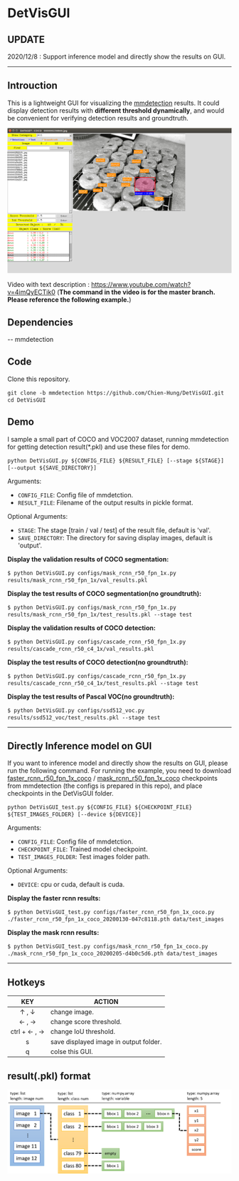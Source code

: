 # DetVisGUI

## UPDATE

2020/12/8 : Support inference model and directly show the results on GUI.

---

## Introuction

This is a lightweight GUI for visualizing the [mmdetection](https://github.com/open-mmlab/mmdetection) results. It could display detection results with **different threshold dynamically**, and would be convenient for verifying detection results and groundtruth. 

[![alt tag](./demo/demo.png)](https://www.youtube.com/watch?v=4imQyECTik0)


Video with text description : https://www.youtube.com/watch?v=4imQyECTik0 (**The command in the video is for the master branch. Please reference the following example.**)

## Dependencies
-- mmdetection


## Code

Clone this repository.

```
git clone -b mmdetection https://github.com/Chien-Hung/DetVisGUI.git
cd DetVisGUI
```

## Demo

I sample a small part of COCO and VOC2007 dataset, running mmdetection for getting detection result(\*.pkl) and use these files for demo.

```
python DetVisGUI.py ${CONFIG_FILE} ${RESULT_FILE} [--stage ${STAGE}] [--output ${SAVE_DIRECTORY}]
```

Arguments:

- `CONFIG_FILE`: Config file of mmdetction.
- `RESULT_FILE`: Filename of the output results in pickle format.

Optional Arguments:

- `STAGE`: The stage [train / val / test] of the result file, default is 'val'.
- `SAVE_DIRECTORY`: The directory for saving display images, default is 'output'.


**Display the validation results of COCO segmentation:** 

```
$ python DetVisGUI.py configs/mask_rcnn_r50_fpn_1x.py results/mask_rcnn_r50_fpn_1x/val_results.pkl
```

**Display the test results of COCO segmentation(no groundtruth):**

```
$ python DetVisGUI.py configs/mask_rcnn_r50_fpn_1x.py results/mask_rcnn_r50_fpn_1x/test_results.pkl --stage test
```

**Display the validation results of COCO detection:** 

```
$ python DetVisGUI.py configs/cascade_rcnn_r50_fpn_1x.py results/cascade_rcnn_r50_c4_1x/val_results.pkl
```

**Display the test results of COCO detection(no groundtruth):**

```
$ python DetVisGUI.py configs/cascade_rcnn_r50_fpn_1x.py results/cascade_rcnn_r50_c4_1x/test_results.pkl --stage test
```

**Display the test results of Pascal VOC(no groundtruth):**

```
$ python DetVisGUI.py configs/ssd512_voc.py results/ssd512_voc/test_results.pkl --stage test
```

---

## Directly Inference model on GUI

If you want to inference model and directly show the results on GUI, please run the following command. For running the example, you need to download [faster_rcnn_r50_fpn_1x_coco](https://github.com/open-mmlab/mmdetection/tree/master/configs/faster_rcnn) / [mask_rcnn_r50_fpn_1x_coco](https://github.com/open-mmlab/mmdetection/tree/master/configs/mask_rcnn) checkpoints from mmdetection (the configs is prepared in this repo), and place checkpoints in the DetVisGUI folder.

```
python DetVisGUI_test.py ${CONFIG_FILE} ${CHECKPOINT_FILE} ${TEST_IMAGES_FOLDER} [--device ${DEVICE}]
```

Arguments:

- `CONFIG_FILE`: Config file of mmdetction.
- `CHECKPOINT_FILE`: Trained model checkpoint.
- `TEST_IMAGES_FOLDER`: Test images folder path.

Optional Arguments:

- `DEVICE`: cpu or cuda, default is cuda.

**Display the faster rcnn results:**

```
$ python DetVisGUI_test.py configs/faster_rcnn_r50_fpn_1x_coco.py ./faster_rcnn_r50_fpn_1x_coco_20200130-047c8118.pth data/test_images
```

**Display the mask rcnn results:** 

```
$ python DetVisGUI_test.py configs/mask_rcnn_r50_fpn_1x_coco.py ./mask_rcnn_r50_fpn_1x_coco_20200205-d4b0c5d6.pth data/test_images
```


---

## Hotkeys

|     KEY    | ACTION                                    |
|:----------:|-------------------------------------------|
|   ↑ , ↓    | change image.                              |
|   ← , →    | change score threshold.                    | 
| ctrl +  ← , →    | change IoU threshold.                    | 
|     s     | save displayed image in output folder.     |
|     q     | colse this GUI.                            |


## result(.pkl) format

![alt tag](./demo/result_format.png)


